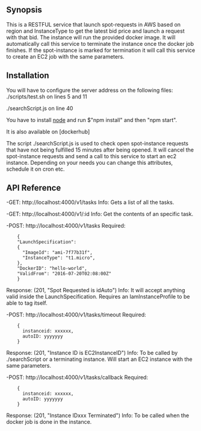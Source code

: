 ## Synopsis

This is a RESTFUL service that launch spot-requests in AWS based on region and InstanceType to get the latest bid price and launch a request with that bid. The instance will run the provided docker image. It will automatically call this service to terminate the instance once the docker job finishes. If the spot-instance is marked for termination it will call this service to create an EC2 job with the same parameters.

## Installation
You will have to configure the server address on the following files:
./scripts/test.sh on lines 5 and 11

./searchScript.js on line 40

You have to install [node](https://nodejs.org/en/) and run $"npm install" and then "npm start".

It is also available on [dockerhub]

The script ./searchScript.js is used to check open spot-instance requests that have not being fulfilled 15 minutes after being opened. It will cancel the spot-instance requests and send a call to this service to start an ec2 instance. Depending on your needs you can change this attributes, schedule it on cron etc.

## API Reference

-GET: http://localhost:4000/v1/tasks
  Info: Gets a list of all the tasks.



-GET: http://localhost:4000/v1/:id
  Info: Get the contents of an specific task.



-POST: http://localhost:4000/v1/tasks
Required:
```
    {
    "LaunchSpecification":
    {
      "ImageId": "ami-7f77b31f",
      "InstanceType": "t1.micro",
    },
    "DockerID": "hello-world",
    "ValidFrom": "2016-07-20T02:08:00Z"
    }
```
Response: (201, "Spot Requested is idAuto")
Info: It will accept anything valid inside the LaunchSpecification. Requires an IamInstanceProfile to be able to tag itself.



-POST: http://localhost:4000/v1/tasks/timeout
  Required:
```
    {
      instanceid: xxxxxx,
      autoID: yyyyyyy
    }
```
Response: (201, "Instance ID is EC2InstanceID")
  Info: To be called by ./searchScript or a terminating instance. Will start an EC2 instance with the same parameters.



-POST: http://localhost:4000/v1/tasks/callback
  Required:
```
    {
      instanceid: xxxxxx,
      autoID: yyyyyyy
    }
```
Response: (201, "Instance IDxxx Terminated")
  Info: To be called when the docker job is done in the instance.
